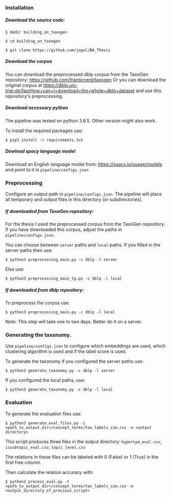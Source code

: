 ### Installation

##### Download the source code:

`$ mkdir building_on_taxogen`

`$ cd building_on_taxogen`

`$ git clone https://github.com/jagol/BA_Thesis`

##### Download the corpus
You can download the preprocessed dblp corpus from the 
TaxoGen repository: https://github.com/franticnerd/taxogen
Or you can download the original corpus at 
https://dblp.uni-trier.de/faq/How+can+I+download+the+whole+dblp+dataset
and use this repository's preprocessing.

##### Download necessary python

The pipeline was tested on python 3.6.5. Other version might also work.

To install the required packages use:

`$ pip3 install -r requirements.txt`

##### Dowload spacy language model
Download an English language model from: 
https://spacy.io/usage/models
 and point to it in `pipeline/configs.json`

### Preprocessing

Configure an output path in `pipeline/configs.json`. The pipeline will place 
all temporary and output files in this directory (or subdirectories).

##### If downloaded from TaxoGen repository:

For the thesis I used the preprocessed corpus from the TaxoGen 
repository. If you have downloaded this corpus, adjust the paths in 
`pipeline/configs.json`.

You can choose between `server` paths and `local` paths. If you filled in the 
server paths then use: 

`$ python3 preprocessing_main.py -c dblp -l server`

Else use: 

`$ python3 preprocessing_main_tg.py -c dblp -l local`

##### If downloaded from dblp repository:

To preprocess the corpus use:

`$ python3 preprocessing_main.py -c dblp -l local` 

Note: This step will take one to two days. Better do it on a server.

### Generating the taxonomy.

Use `pipeline/configs.json` to configure which embeddings are used, 
which clustering algorithm is used and
if the label score is used.

To generate the taxonomy if you configured the server paths use:

`$ python3 generate_taxonomy.py -c dblp -l server`

If you configured the local paths, use:

`$ python3 generate_taxonomy.py -c dblp -l local`

### Evaluation

To generate the evaluation files use:

`$ python3 generate_eval_files.py -i <path_to_output_dir>/concept_terms/tax_labels_sim.csv -o <output directory>`

This script produces three files in the output directory:
`hypernym_eval.csv`, `issubtopic_eval.csv`, `topic_level.csv`

The relations in these files can be labeled with 0 (False) or 1 (True) 
in the first free column.

Then calculate the relation accuracy with:

`$ python3 process_eval.py -t <path_to_output_dir>/concept_terms/tax_labels_sim.csv -e <output_directory_of_precious_script>`
 